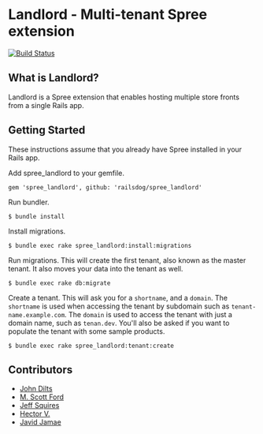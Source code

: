 Landlord - Multi-tenant Spree extension
==============

[![Build Status](https://travis-ci.org/railsdog/spree_landlord.png)](https://travis-ci.org/railsdog/spree_landlord)

## What is Landlord?

Landlord is a Spree extension that enables hosting multiple store fronts from a single Rails app.

## Getting Started

These instructions assume that you already have Spree installed in your Rails app.

Add spree_landlord to your gemfile.

```
gem 'spree_landlord', github: 'railsdog/spree_landlord'
```

Run bundler.

```
$ bundle install
```

Install migrations.

```
$ bundle exec rake spree_landlord:install:migrations
```

Run migrations. This will create the first tenant, also known as the master tenant. It also moves your data into the tenant as well.

```
$ bundle exec rake db:migrate
```

Create a tenant. This will ask you for a `shortname`, and a `domain`. The `shortname` is used when accessing the tenant by subdomain such as `tenant-name.example.com`. The `domain` is used to access the tenant with just a domain name, such as `tenan.dev`. You'll also be asked if you want to populate the tenant with some sample products.

```
$ bundle exec rake spree_landlord:tenant:create
```

## Contributors

* [John Dilts](https://github.com/jbrien)
* [M. Scott Ford](https://github.com/mscottford)
* [Jeff Squires](https://github.com/jsqu99)
* [Hector V.](https://github.com/hectorvs)
* [Javid Jamae](https://github.com/javidjamae)


